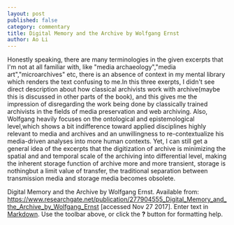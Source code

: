 ```yaml
---
layout: post
published: false
category: commentary
title: Digital Memory and the Archive by Wolfgang Ernst
author: Ao Li
---
```


Honestly speaking, there are many terminologies in the given excerpts that I'm not at all familiar with, like "media archaeology","media art","microarchives" etc, there is an absence of context in my mental library which renders the text confusing to me.In this three exerpts, I didn't see direct description about how classical archivists work with archive(maybe this is discussed in other parts of the book), and this gives me the impression of disregarding the work being done by classically trained archivists in the fields of media preservation and web archiving. Also, Wolfgang heavily focuses on the ontological and epistemological level,which shows a bit indifference toward applied disciplines highly relevant to media and archives and an unwillingness to re-contextualize his media-driven analyses into more human contexts. Yet, I can still get a general idea of the excerpts that the digitization of archive is minimizing  the spatial and and temporal scale of the archiving into differential level, making the inherent storage function of archive more and more transient, storage is nothingbut a limit value of transfer, the traditional separation between transmission media and storage media becomes obsolete.

Digital Memory and the Archive by Wolfgang Ernst. Available from: https://www.researchgate.net/publication/277904555_Digital_Memory_and_the_Archive_by_Wolfgang_Ernst [accessed Nov 27 2017].
Enter text in [Markdown](http://daringfireball.net/projects/markdown/). Use the toolbar above, or click the **?** button for formatting help.
